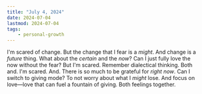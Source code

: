 ```yaml
---
title: "July 4, 2024"
date: 2024-07-04
lastmod: 2024-07-04
tags:
    - personal-growth
---
```


I'm scared of change.
But the change that I fear is a *might*.
And change is a *future* thing.
What about the *certain* and the *now*?
Can I just fully love the now without the fear?
But I'm scared.
Remember dialectical thinking. Both and.
I'm scared. And.
There is so much to be grateful for *right now*.
Can I switch to giving mode?
To not worry about what I *might* lose.
And focus on love—love that can fuel a fountain of giving.
Both feelings together.

